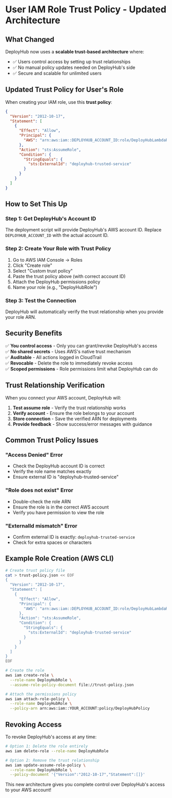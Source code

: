 # User IAM Role Trust Policy - Updated Architecture

## What Changed

DeployHub now uses a **scalable trust-based architecture** where:
- ✅ Users control access by setting up trust relationships
- ✅ No manual policy updates needed on DeployHub's side
- ✅ Secure and scalable for unlimited users

## Updated Trust Policy for User's Role

When creating your IAM role, use this **trust policy**:

```json
{
  "Version": "2012-10-17",
  "Statement": [
    {
      "Effect": "Allow",
      "Principal": {
        "AWS": "arn:aws:iam::DEPLOYHUB_ACCOUNT_ID:role/DeployHubLambdaRole"
      },
      "Action": "sts:AssumeRole",
      "Condition": {
        "StringEquals": {
          "sts:ExternalId": "deployhub-trusted-service"
        }
      }
    }
  ]
}
```

## How to Set This Up

### Step 1: Get DeployHub's Account ID
The deployment script will provide DeployHub's AWS account ID. Replace `DEPLOYHUB_ACCOUNT_ID` with the actual account ID.

### Step 2: Create Your Role with Trust Policy
1. Go to AWS IAM Console → Roles
2. Click "Create role"
3. Select "Custom trust policy"
4. Paste the trust policy above (with correct account ID)
5. Attach the DeployHub permissions policy
6. Name your role (e.g., "DeployHubRole")

### Step 3: Test the Connection
DeployHub will automatically verify the trust relationship when you provide your role ARN.

## Security Benefits

✅ **You control access** - Only you can grant/revoke DeployHub's access  
✅ **No shared secrets** - Uses AWS's native trust mechanism  
✅ **Auditable** - All actions logged in CloudTrail  
✅ **Revocable** - Delete the role to immediately revoke access  
✅ **Scoped permissions** - Role permissions limit what DeployHub can do  

## Trust Relationship Verification

When you connect your AWS account, DeployHub will:

1. **Test assume role** - Verify the trust relationship works
2. **Verify account** - Ensure the role belongs to your account  
3. **Store connection** - Save the verified ARN for deployments
4. **Provide feedback** - Show success/error messages with guidance

## Common Trust Policy Issues

### "Access Denied" Error
- Check the DeployHub account ID is correct
- Verify the role name matches exactly
- Ensure external ID is "deployhub-trusted-service"

### "Role does not exist" Error  
- Double-check the role ARN
- Ensure the role is in the correct AWS account
- Verify you have permission to view the role

### "ExternalId mismatch" Error
- Confirm external ID is exactly: `deployhub-trusted-service`
- Check for extra spaces or characters

## Example Role Creation (AWS CLI)

```bash
# Create trust policy file
cat > trust-policy.json << EOF
{
  "Version": "2012-10-17",
  "Statement": [
    {
      "Effect": "Allow",
      "Principal": {
        "AWS": "arn:aws:iam::DEPLOYHUB_ACCOUNT_ID:role/DeployHubLambdaRole"
      },
      "Action": "sts:AssumeRole",
      "Condition": {
        "StringEquals": {
          "sts:ExternalId": "deployhub-trusted-service"
        }
      }
    }
  ]
}
EOF

# Create the role
aws iam create-role \
  --role-name DeployHubRole \
  --assume-role-policy-document file://trust-policy.json

# Attach the permissions policy
aws iam attach-role-policy \
  --role-name DeployHubRole \
  --policy-arn arn:aws:iam::YOUR_ACCOUNT:policy/DeployHubPolicy
```

## Revoking Access

To revoke DeployHub's access at any time:

```bash
# Option 1: Delete the role entirely
aws iam delete-role --role-name DeployHubRole

# Option 2: Remove the trust relationship
aws iam update-assume-role-policy \
  --role-name DeployHubRole \
  --policy-document '{"Version":"2012-10-17","Statement":[]}'
```

This new architecture gives you complete control over DeployHub's access to your AWS account!
